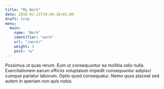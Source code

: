 ```yaml
---
title: "My Work"
date: 2018-03-21T19:49:16+01:00
draft: true
menu:
  main:
    name: "Work"
    identifier: "work"
    url: "/work/"
    weight: 3
    post: "w"
---
```


Possimus ut quas rerum. Eum ut consequuntur ea mollitia odio nulla. Exercitationem earum officiis voluptatum impedit consequuntur adipisci cumque pariatur laborum. Optio quod consequatur. Nemo quos placeat sed autem in aperiam non quis nobis.